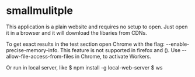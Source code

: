 # smallmulitple

This application is a plain website and requires no setup to open. Just open it in a browser and it will download the libaries from CDNs.

To get exact results in the test section open Chrome with the flag: --enable-precise-memory-info. This feature is not supported in firefox and (). 
Use --allow-file-access-from-files in Chrome, to activate Workers.

Or run in local server, like
$ npm install -g local-web-server
$ ws